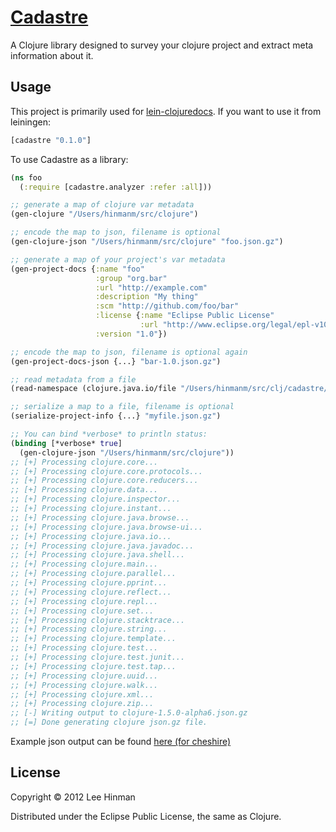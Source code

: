 # [Cadastre](https://en.wikipedia.org/wiki/Cadastre)

A Clojure library designed to survey your clojure project and extract
meta information about it.

## Usage

This project is primarily used for
[lein-clojuredocs](https://github.com/dakrone/lein-clojuredocs). If
you want to use it from leiningen:

```clojure
[cadastre "0.1.0"]
```

To use Cadastre as a library:

```clojure
(ns foo
  (:require [cadastre.analyzer :refer :all]))

;; generate a map of clojure var metadata
(gen-clojure "/Users/hinmanm/src/clojure")

;; encode the map to json, filename is optional
(gen-clojure-json "/Users/hinmanm/src/clojure" "foo.json.gz")

;; generate a map of your project's var metadata
(gen-project-docs {:name "foo"
                   :group "org.bar"
                   :url "http://example.com"
                   :description "My thing"
                   :scm "http://github.com/foo/bar"
                   :license {:name "Eclipse Public License"
                             :url "http://www.eclipse.org/legal/epl-v10.html"}
                   :version "1.0"})

;; encode the map to json, filename is optional again
(gen-project-docs-json {...} "bar-1.0.json.gz")

;; read metadata from a file
(read-namespace (clojure.java.io/file "/Users/hinmanm/src/clj/cadastre/src/cadastre/analyzer.clj"))

;; serialize a map to a file, filename is optional
(serialize-project-info {...} "myfile.json.gz")

;; You can bind *verbose* to println status:
(binding [*verbose* true]
  (gen-clojure-json "/Users/hinmanm/src/clojure"))
;; [+] Processing clojure.core...
;; [+] Processing clojure.core.protocols...
;; [+] Processing clojure.core.reducers...
;; [+] Processing clojure.data...
;; [+] Processing clojure.inspector...
;; [+] Processing clojure.instant...
;; [+] Processing clojure.java.browse...
;; [+] Processing clojure.java.browse-ui...
;; [+] Processing clojure.java.io...
;; [+] Processing clojure.java.javadoc...
;; [+] Processing clojure.java.shell...
;; [+] Processing clojure.main...
;; [+] Processing clojure.parallel...
;; [+] Processing clojure.pprint...
;; [+] Processing clojure.reflect...
;; [+] Processing clojure.repl...
;; [+] Processing clojure.set...
;; [+] Processing clojure.stacktrace...
;; [+] Processing clojure.string...
;; [+] Processing clojure.template...
;; [+] Processing clojure.test...
;; [+] Processing clojure.test.junit...
;; [+] Processing clojure.test.tap...
;; [+] Processing clojure.uuid...
;; [+] Processing clojure.walk...
;; [+] Processing clojure.xml...
;; [+] Processing clojure.zip...
;; [-] Writing output to clojure-1.5.0-alpha6.json.gz
;; [=] Done generating clojure json.gz file.
```

Example json output can be found [here (for cheshire)](https://gist.github.com/3880616)

## License

Copyright © 2012 Lee Hinman

Distributed under the Eclipse Public License, the same as Clojure.
